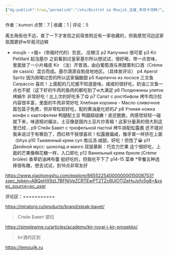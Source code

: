 ```yaml
---
{"dg-publish":true,"permalink":"/xhs/Bistrot Le Moujik_法餐_丰坦卡河畔/","tags":["rednote","圣彼得堡"],"created":"2025-03-17T18:24:48.816+08:00","updated":"2025-03-19T21:37:55.492+08:00"}
---
```



作者：kumori
点赞：7   |   收藏：1   |   评论：5

离五角街也不远，查了一下才发现之前宿舍附近有一家收藏的，但我感觉河边这家氛围更好w毕竟河边嘛
- moujik - <俄>（帝俄时代的）农民， 庄稼汉
p2 Капучино 很可爱
p3 Kir Petillant 起泡基尔 之前看到过皇家基尔所以想试试，很好喝，带一点苦味，里面放了一小片橘皮
Kir （法）开胃酒，由白葡萄酒与黑醋栗利口酒（Crème de cassis）混合而成。基尔酒源自勃艮地地区。（具体放评论）
p4 Aperol Spritz 因为刚喝过苦的所以这家偏酸甜
p5 Карпаччо из лосося 三文鱼Carpaccio 喜欢！上面配的几坨酱不知道是啥，咸咸的很好吃，奶油三文鱼一点也不腻（这下虾的牛肉的鱼肉的都吃到了w大满足
p6 Полдюжины улиток 烤蜗牛 非常好吃！比上次的好吃多了😋
p7 Салат с ростбифом 烤牛肉沙拉 内容很丰富，里面的牛肉非常好吃
Хлебная корзина - Масло сливочное 面包篮子免费，但非常松软好吃，配的黄油是化好的♪
p8 Утиная ножка конфи с картофелем 鸭腿配土豆 鸭腿超级嫩！皮还脆脆，肉感觉轻轻一碰就下来，味道相对偏淡，土豆像是国内土豆片炒青椒！这家分量真的很大到这里已经…
p9 Стейк Бавет с трюфельной пастой	烤牛排配松露酱 还不错对我来说过于有嚼劲了，西红柿干我很喜欢！松露酱偏咸，像牙膏一样挤在上面（bhys
p10 Тыквенный крем суп 南瓜汤 咸甜，好吃！但饱了😭
p11 Двойной мусс: шоколад и манго 双层慕斯：巧克力芒果 这个很好吃，上面的芒果像棉花糖一样，入口即化
p12 Ванильный крем брюле (Crème brûlée) 香草奶油烤布蕾 挺好吃的，但我吃不下了
p14-15 菜单
*早餐五种选择很有趣，想去试试，到18点非常友好

https://www.xiaohongshu.com/explore/665522540000000015008753?xsec_token=ABQpHX9zL7BFNiVeZCRTEwPT2TZcRUlOTlZeHvJofv5g8=&xsec_source=pc_user

评论区：===========

https://miratorg.ru/products/brand/steak-bavet/

> Стейк Бавет 部位

https://simplewine.ru/articles/academy/kir-royal-i-kir-prosekko/

> kir酒的区别

https://lemoujik.ru